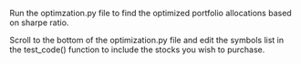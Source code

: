 Run the optimzation.py file to find the optimized portfolio allocations based on sharpe ratio.  

Scroll to the bottom of the optimization.py file and edit the symbols list in the test_code() function to include the stocks you wish to purchase. 
